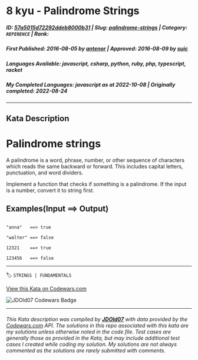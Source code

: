 # 8 kyu - Palindrome Strings

##### **ID**: [57a5015d72292ddeb8000b31](https://www.codewars.com/kata/57a5015d72292ddeb8000b31) | **Slug**: [palindrome-strings](https://www.codewars.com/kata/57a5015d72292ddeb8000b31) | **Category**: `REFERENCE` | **Rank**: <span style="color:white">8 kyu</span>

##### **First Published**: 2016-08-05 ***by*** [antenor](https://www.codewars.com/users/antenor) | **Approved**: 2016-08-09 ***by*** [suic](https://www.codewars.com/users/suic)

##### **Languages Available**: javascript, csharp, python, ruby, php, typescript, racket

##### **My Completed Languages**: javascript ***as at*** 2022-10-08 | **Originally completed**: 2022-08-24

---

## Kata Description


# Palindrome strings



A palindrome is a word, phrase, number, or other sequence of characters which reads the same backward or forward. This includes capital letters, punctuation, and word dividers.



Implement a function that checks if something is a palindrome. If the input is a number, convert it to string first. 



## Examples(Input ==> Output)

```

"anna"   ==> true

"walter" ==> false

12321    ==> true

123456   ==> false

```

---


🏷 `STRINGS | FUNDAMENTALS`


[View this Kata on Codewars.com](https://www.codewars.com/kata/57a5015d72292ddeb8000b31)

![](https://www.codewars.com/users/jdold07/badges/large "JDOld07 Codewars Badge")

---

###### *This Kata description was compiled by [**JDOld07**](https://tpstech.dev) with data provided by the [Codewars.com](https://www.codewars.com) API.  The solutions in this repo associated with this kata are my solutions unless otherwise noted in the code file.  Test cases are generally those as provided in the Kata, but may include additional test cases I created while coding my solution.  My solutions are not always commented as the solutions are rarely submitted with comments.*
